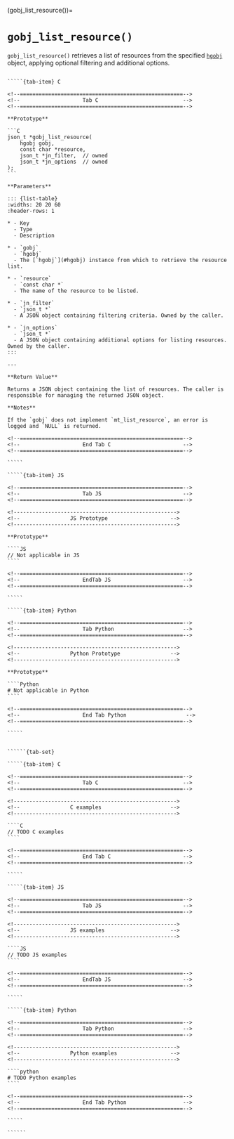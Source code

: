 <!-- ============================================================== -->
(gobj_list_resource())=
# `gobj_list_resource()`
<!-- ============================================================== -->

`gobj_list_resource()` retrieves a list of resources from the specified [`hgobj`](#hgobj) object, applying optional filtering and additional options.

<!------------------------------------------------------------>
<!--                    Prototypes                          -->
<!------------------------------------------------------------>

``````{tab-set}

`````{tab-item} C

<!--====================================================-->
<!--                    Tab C                           -->
<!--====================================================-->

**Prototype**

```C
json_t *gobj_list_resource(
    hgobj gobj,
    const char *resource,
    json_t *jn_filter,  // owned
    json_t *jn_options  // owned
);
```

**Parameters**

::: {list-table}
:widths: 20 20 60
:header-rows: 1

* - Key
  - Type
  - Description

* - `gobj`
  - `hgobj`
  - The [`hgobj`](#hgobj) instance from which to retrieve the resource list.

* - `resource`
  - `const char *`
  - The name of the resource to be listed.

* - `jn_filter`
  - `json_t *`
  - A JSON object containing filtering criteria. Owned by the caller.

* - `jn_options`
  - `json_t *`
  - A JSON object containing additional options for listing resources. Owned by the caller.
:::

---

**Return Value**

Returns a JSON object containing the list of resources. The caller is responsible for managing the returned JSON object.

**Notes**

If the `gobj` does not implement `mt_list_resource`, an error is logged and `NULL` is returned.

<!--====================================================-->
<!--                    End Tab C                       -->
<!--====================================================-->

`````

`````{tab-item} JS

<!--====================================================-->
<!--                    Tab JS                          -->
<!--====================================================-->

<!---------------------------------------------------->
<!--                JS Prototype                    -->
<!---------------------------------------------------->

**Prototype**

````JS
// Not applicable in JS
````

<!--====================================================-->
<!--                    EndTab JS                       -->
<!--====================================================-->

`````

`````{tab-item} Python

<!--====================================================-->
<!--                    Tab Python                      -->
<!--====================================================-->

<!---------------------------------------------------->
<!--                Python Prototype                -->
<!---------------------------------------------------->

**Prototype**

````Python
# Not applicable in Python
````

<!--====================================================-->
<!--                    End Tab Python                   -->
<!--====================================================-->

`````

``````

<!------------------------------------------------------------>
<!--                    Examples                            -->
<!------------------------------------------------------------>

```````{dropdown} Examples

``````{tab-set}

`````{tab-item} C

<!--====================================================-->
<!--                    Tab C                           -->
<!--====================================================-->

<!---------------------------------------------------->
<!--                C examples                      -->
<!---------------------------------------------------->

````C
// TODO C examples
````

<!--====================================================-->
<!--                    End Tab C                       -->
<!--====================================================-->

`````

`````{tab-item} JS

<!--====================================================-->
<!--                    Tab JS                          -->
<!--====================================================-->

<!---------------------------------------------------->
<!--                JS examples                     -->
<!---------------------------------------------------->

````JS
// TODO JS examples
````

<!--====================================================-->
<!--                    EndTab JS                       -->
<!--====================================================-->

`````

`````{tab-item} Python

<!--====================================================-->
<!--                    Tab Python                      -->
<!--====================================================-->

<!---------------------------------------------------->
<!--                Python examples                 -->
<!---------------------------------------------------->

````python
# TODO Python examples
````

<!--====================================================-->
<!--                    End Tab Python                  -->
<!--====================================================-->

`````

``````

```````

